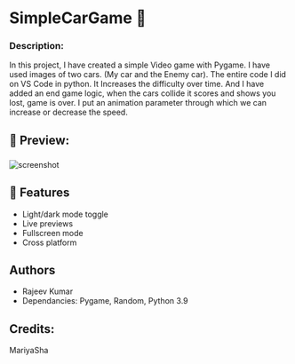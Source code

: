 # SimpleCarGame 🚗

### Description: 
In this project, I have created a simple Video game with Pygame. I have used images of two cars. (My car and the Enemy car). The entire code I did on VS Code in python. It Increases the difficulty 
over time. And I have added an end game logic, when the cars collide it scores and shows you lost, game is over. I put an animation parameter through which we can increase or decrease the speed.

### 
## 📍 Preview:
### 

![screenshot](https://user-images.githubusercontent.com/32107652/162980293-9d86b030-dcad-4427-8048-fd5498951dcb.png)


### 
### 





## 📍 Features

- Light/dark mode toggle
- Live previews
- Fullscreen mode
- Cross platform

### 
### 


<!--![Logo](https://dev-to-uploads.s3.amazonaws.com/uploads/articles/th5xamgrr6se0x5ro4g6.png)-->


## Authors

- Rajeev Kumar
- Dependancies: Pygame, Random, Python 3.9

## Credits:
   MariyaSha
